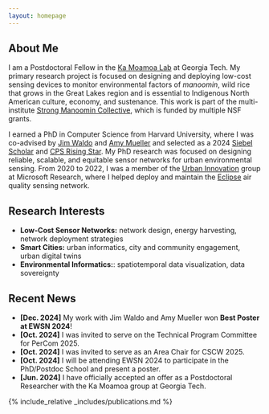 ```yaml
---
layout: homepage
---
```


## About Me

I am a Postdoctoral Fellow in the [Ka Moamoa Lab](https://kamoamoa.com) at Georgia Tech. My primary research project is focused on designing and deploying low-cost sensing devices to monitor environmental factors of _manoomin_, wild rice that grows in the Great Lakes region and is essential to Indigenous North American culture, economy, and sustenance. This work is part of the multi-institute [Strong Manoomin Collective](https://www.manoom.in), which is funded by multiple NSF grants.

I earned a PhD in Computer Science from Harvard University, where I was co-advised by [Jim Waldo](http://www.eecs.harvard.edu/~waldo/) and [Amy Mueller](https://coe.northeastern.edu/people/mueller-amy/) and selected as a 2024 [Siebel Scholar](https://www.siebelscholars.com/articles/siebel-scholars-foundation-announces-class-of-2024/) and [CPS Rising Star](https://risingstars.linklab.virginia.edu/2024/). My PhD research was focused on designing reliable, scalable, and equitable sensor networks for urban environmental sensing. From 2020 to 2022, I was a member of the [Urban Innovation](https://www.microsoft.com/en-us/research/group/urban-innovation/) group at Microsoft Research, where I helped deploy and maintain the [Eclipse](https://www.microsoft.com/en-us/research/project/project-eclipse/) air quality sensing network. 


## Research Interests

- **Low-Cost Sensor Networks:** network design, energy harvesting, network deployment strategies
- **Smart Cities:** urban informatics, city and community engagement, urban digital twins
- **Environmental Informatics:**: spatiotemporal data visualization, data sovereignty
  
## Recent News

- **[Dec. 2024]** My work with Jim Waldo and Amy Mueller won **Best Poster at EWSN 2024**!
- **[Oct. 2024]** I was invited to serve on the Technical Program Committee for PerCom 2025.
- **[Oct. 2024]** I was invited to serve as an Area Chair for CSCW 2025.
- **[Oct. 2024]** I will be attending EWSN 2024 to participate in the PhD/Postdoc School and present a poster.
- **[Jun. 2024]** I have officially accepted an offer as a Postdoctoral Researcher with the Ka Moamoa group at Georgia Tech.





{% include_relative _includes/publications.md %}

